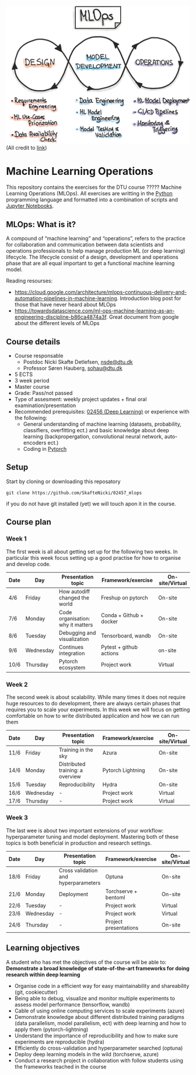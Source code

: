 ![mlops](figures/mlops-loop-en.jpg)
(All credit to [link](https://ml-ops.org/content/mlops-principles))
# Machine Learning Operations

This repository contains the exercises for the DTU course ????? Machine Learning Operations (MLOps). 
All exercises are writting in the [Python](https://www.python.org/) programming language and formatted 
into a combination of scripts and [Jupyter Notebooks](https://jupyter.org/). 

## MLOps: What is it?

A compound of “machine learning” and “operations”, refers to the practice for collaboration and communication 
between data scientists and operations professionals to help manage production ML (or deep learning) lifecycle.
The lifecycle consist of a design, development and operations phase that are all equal important to get a
functional machine learning model.

Reading resourses:
* https://cloud.google.com/architecture/mlops-continuous-delivery-and-automation-pipelines-in-machine-learning.
  Introduction blog post for those that have never heard about MLOps
* https://towardsdatascience.com/ml-ops-machine-learning-as-an-engineering-discipline-b86ca4874a3f. Great document
  from google about the different levels of MLOps

## Course details

* Course responsable
    * Postdoc Nicki Skafte Detlefsen, nsde@dtu.dk
    * Professor Søren Hauberg, sohau@dtu.dk
* 5 ECTS
* 3 week period
* Master course
* Grade: Pass/not passed
* Type of assesment: weekly project updates + final oral examination/presentation
* Recommended prerequisites: [02456 (Deep Learning)](https://kurser.dtu.dk/course/2021-2022/02456) or experience
with the following:
    * General understanding of machine learning (datasets, probability, classifiers, overfitting ect.) and 
    basic knowledge about deep learning (backpropergation, convolutional neural network, auto-encoders ect.)
    * Coding in [Pytorch](https://pytorch.org/)

## Setup

Start by cloning or downloading this reposatory
```
git clone https://github.com/SkafteNicki/02457_mlops
```
if you do not have git installed (yet) we will touch apon it in the course.

## Course plan

### Week 1

The first week is all about getting set up for the following two weeks. In particular this week focus setting
up a good practise for how to organise and develop code.

Date | Day       |  Presentation topic                 | Framework/exercise       | On-site/Virtual
-----|-----------|-------------------------------------|--------------------------|--------------------
4/6  | Friday    | How autodiff changed the world      | Freshup on pytorch       | On-site
7/6  | Monday    | Code organisation: why it matters   | Conda + Github + docker  | On-site
8/6  | Tuesday   | Debugging and visualization         | Tensorboard, wandb       | On-site
9/6  | Wednesday | Continues integration               | Pytest + github actions  | on-site
10/6 | Thursday  | Pytorch ecosystem                   | Project work             | Virtual

### Week 2

The second week is about scalability. While many times it does not require huge resources to do development,
there are always certain phases that requires you to scale your experiments. In this week we will focus on 
getting comfortable on how to write distributed application and how we can run them

Date | Day       | Presentation topic                   | Framework/exercise      | On-site/Virtual
-----|-----------|--------------------------------------|-------------------------|-------------------
11/6 | Friday    | Training in the sky                  | Azura                   | On-site
14/6 | Monday    | Distributed training: a overview     | Pytorch Lightning       | On-site
15/6 | Tuesday   | Reproducibility                      | Hydra                   | On-site
16/6 | Wednesday | -                                    | Project work            | Virtual
17/6 | Thursday  | -                                    | Project work            | Virtual

### Week 3

The last wee is about two important extensions of your workflow: hyperparameter tuning and model
deployment. Mastering both of these topics is both beneficial in production and research settings.

Date | Day       | Presentation topic                   | Framework/exercise    | On-site/Virtual
-----|-----------|--------------------------------------|-----------------------|---------------------
18/6 | Friday    | Cross validation and hyperparameters | Optuna                | On-site
21/6 | Monday    | Deployment                           | Torchserve + bentoml  | On-site
22/6 | Tuesday   | -                                    | Project work          | Virtual
23/6 | Wednesday | -                                    | Project work          | Virtual
24/6 | Thursday  | -                                    | Project presentations | On-site

## Learning objectives

A student who has met the objectives of the course will be able to:
**Demonstrate a broad knowledge of state-of-the-art frameworks for doing research within deep learning**

* Organise code in a efficient way for easy maintainability and shareability (git, cookiecutter)
* Being able to debug, visualize and monitor multiple experiments to assess model performance (tensorflow, wandb)
* Cable of using online computing services to scale experiments (azure)
* Demonstrate knowledge about different distributed training paradigms (data parallelism, model parallelism, ect) 
with deep learning and how to apply them (pytorch-lightning)
* Understand the importance of reproducibility and how to make sure experiments are reproducible (hydra)
* Efficiently do cross-validation and hyperparameter searched (optuna)
* Deploy deep learning models in the wild (torchserve, azure)
* Conduct a research project in collaboration with follow students using the frameworks teached in the course
